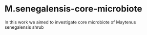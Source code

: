 # M.senegalensis-core-microbiote
In this work we aimed to investigate core microbiote of Maytenus senegalensis shrub
